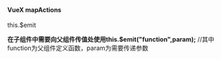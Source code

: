 #### VueX  mapActions

this.$emit

**在子组件中需要向父组件传值处使用this.$emit("function",param);**  //其中function为父组件定义函数，param为需要传递参数